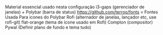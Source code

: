 Material essencial usado nesta configuração
i3-gaps (gerenciador de janelas) + Polybar (barra de status)
https://github.com/terroo/fonts < Fontes Usada Para icones do Polybar 
Rofi (alternador de janelas, lançador etc, use rofi-git)
flat-orange (tema de ícone usado em Rofi)
Compton (compositor)
Pywal (Definir plano de fundo e tema tudo)
